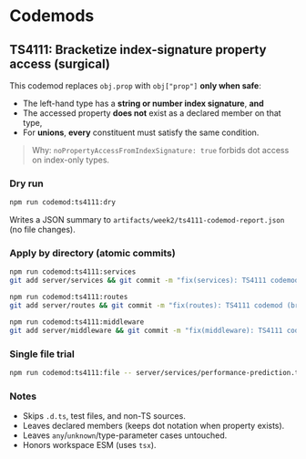 # Codemods

## TS4111: Bracketize index-signature property access (surgical)

This codemod replaces `obj.prop` with `obj["prop"]` **only when safe**:

- The left-hand type has a **string or number index signature**, **and**
- The accessed property **does not** exist as a declared member on that type,
- For **unions**, **every** constituent must satisfy the same condition.

> Why: `noPropertyAccessFromIndexSignature: true` forbids dot access on index-only types.

### Dry run
```bash
npm run codemod:ts4111:dry
```
Writes a JSON summary to `artifacts/week2/ts4111-codemod-report.json` (no file changes).

### Apply by directory (atomic commits)
```bash
npm run codemod:ts4111:services
git add server/services && git commit -m "fix(services): TS4111 codemod (bracketize index access)"

npm run codemod:ts4111:routes
git add server/routes && git commit -m "fix(routes): TS4111 codemod (bracketize index access)"

npm run codemod:ts4111:middleware
git add server/middleware && git commit -m "fix(middleware): TS4111 codemod (bracketize index access)"
```

### Single file trial
```bash
npm run codemod:ts4111:file -- server/services/performance-prediction.ts
```

### Notes
- Skips `.d.ts`, test files, and non-TS sources.
- Leaves declared members (keeps dot notation when property exists).
- Leaves `any`/`unknown`/type-parameter cases untouched.
- Honors workspace ESM (uses `tsx`).

